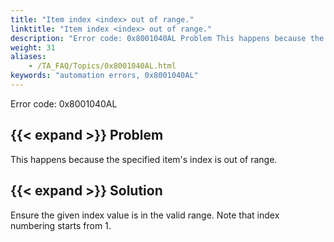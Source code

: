 ```yaml
--- 
title: "Item index <index> out of range."
linktitle: "Item index <index> out of range."
description: "Error code: 0x8001040AL Problem This happens because the specified item's index is out of range. Solution Ensure the given index value is in the valid range. Note that index numbering starts from 1."
weight: 31
aliases: 
    - /TA_FAQ/Topics/0x8001040AL.html
keywords: "automation errors, 0x8001040AL"
---
```


Error code: 0x8001040AL

## {{< expand >}} Problem

This happens because the specified item's index is out of range.

## {{< expand >}} Solution

Ensure the given index value is in the valid range. Note that index numbering starts from 1.




